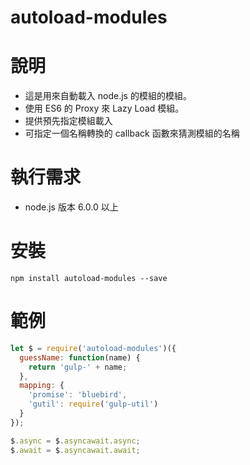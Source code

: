 # autoload-modules

# 說明

- 這是用來自動載入 node.js 的模組的模組。
- 使用 ES6 的 Proxy 來 Lazy Load 模組。
- 提供預先指定模組載入
- 可指定一個名稱轉換的 callback 函數來猜測模組的名稱

# 執行需求
- node.js 版本 6.0.0 以上

# 安裝
```Shell
npm install autoload-modules --save
```
# 範例
```JavaScript
let $ = require('autoload-modules')({
  guessName: function(name) {
    return 'gulp-' + name;
  },
  mapping: {
    'promise': 'bluebird',
    'gutil': require('gulp-util')
  }
});

$.async = $.asyncawait.async;
$.await = $.asyncawait.await;
```




